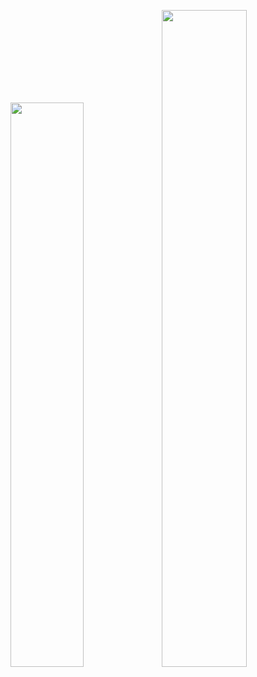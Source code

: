 <img width="48.1%" src="https://github-readme-stats.vercel.app/api/top-langs/?username=Bachors&title_color=79ff97&icon_color=63a2ff&text_color=ffffff&bg_color=151515&hide=css%2Chtml&layout=compact" /><img width="51.9%" src="https://github-readme-stats.vercel.app/api?username=Bachors&&show_icons=true&title_color=79ff97&icon_color=63a2ff&text_color=ffffff&bg_color=151515&hide=contribs" />
